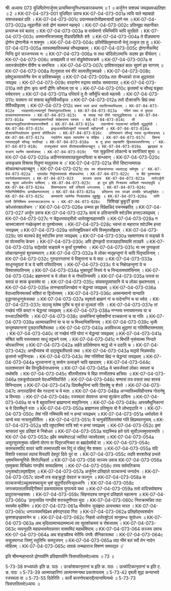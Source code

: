 श्रीः
अध्यायः 073
युधिष्ठिरेणार्जुनम् प्रत्यभिमन्युनिधनप्रकारकथनम् ॥ 1 ॥ अर्जुनेन सशपथं जयद्रथवधप्रतिज्ञा ॥ 2 ॥
KK-07-04-073-001	युधिष्ठिर उवाच 
KK-07-04-073-001a	त्वयि याते महाबाहो संशप्तकबलं प्रति ।
KK-07-04-073-001c	प्रयत्नमकरोत्तीव्रमाचार्यो ग्रहणे मम ॥
KK-07-04-073-002a	व्यूढानीकं ततो द्रोणं यतमानं महामृधे ।
KK-07-04-073-002c	प्रतिव्यूह्य सहानीकाः प्रत्यरुध्म वयं बलात् ॥
KK-07-04-073-003a	स वार्यमाणो रथिभिर्मयि चापि सुरक्षिते ।
KK-07-04-073-003c	अस्मानभिजगामाशु पीडयन्निशितैः शरैः ॥
KK-07-04-073-004a	ते पीड्यमाना द्रोणेन द्रोणानीकं न शक्नुमः ।
KK-07-04-073-004c	प्रतिवीक्षितुमप्याजौ भेत्तुं तत्कुत एव तु ॥
KK-07-04-073-005a	ततस्तमप्रतिरथमहं सौभद्रमब्रवम् ।
KK-07-04-073-005c	द्रोणानीकमिदं भिन्दि द्वारं सञ्जनयस्व नः ॥
KK-07-04-073-006a	स तथा चोदितोऽस्माभिः सदश्व इव वीर्यवान् ।
KK-07-04-073-006c	असह्यमपि तं भारं वोढुमेवोपचक्रमे ॥
KK-07-04-073-007a	स तवास्त्रोपदेशेन वीर्येण च समन्वितः ।
KK-07-04-073-007c	प्राविशत्तद्बलं बालः सुपर्ण इव सागरम् ॥
KK-07-04-073-008a	तेऽनुयाता वयं वीरं सात्वतीपुत्रमाहवे ।
KK-07-04-073-008c	प्रवेष्टुकामास्तेनैव येन स प्राविशच्चमूम् ॥
KK-07-04-073-009a	ततः सैन्धवको राजा क्षुद्रस्तात जयद्रथः ।
KK-07-04-073-009c	वरदानेन रुद्रस्य सर्वान्नः समवारयत् ॥
KK-07-04-073-010a	ततो द्रोणः कृपः कर्णो द्रौणिः कौसल्य एव च ।
KK-07-04-073-010c	कृतवर्मा च सौभद्रं षड्रथाः पर्यवारयन् ॥
KK-07-04-073-011a	परिवार्य तु तैः सर्वैर्युधि बालो महारथैः ।
KK-07-04-073-011c	यतमानः परं शक्त्या बहुभिर्विरथीकृतः ॥
KK-07-04-073-012a	ततो दौःशासनिः क्षिप्रं तथा तैर्विरथीकृतम् ।
KK-07-04-073-012c	`संशयं परमं प्राप्तं पदातिनमवस्थितम् ।
KK-07-04-073-012e	गदाहस्तोऽभ्ययात्तूर्णं जिघांसुरपराजितम् ॥
KK-07-04-073-013a	गदिनं त्वथ तं दृष्ट्वा वासवस्यात्मजात्मजः ।
KK-07-04-073-013c	स जग्राह गदां वीरो गदायुद्धविशारदः ॥
KK-07-04-073-014a	गदामण्डलमार्गस्थौ सर्वक्षत्रस्य पश्यतः ।
KK-07-04-073-014c	तौ सम्प्रजग्मतुर्वीरावन्योन्यस्यान्तरैषणौ ॥
KK-07-04-073-015a	तावन्योन्यं गदाग्राभ्यां ताडितौ युद्धदुर्मदौ ।
KK-07-04-073-015c	इन्द्रध्वजाविवोत्सृष्टौ गतसत्वौ महीङ्गतौ ॥
KK-07-04-073-016a	दौःशासनिरथोत्थाय कुरूणां कीर्तिवर्धनः ।
KK-07-04-073-016c	उत्तिष्ठमानं सौभद्रं गदया मूर्ध्न्यताडयत् ॥
KK-07-04-073-017a	गदावेगेन महता व्यायामेन च मोहितः ।
KK-07-04-073-017c	विमना न्यपतद्भूमौ सौभद्रः परवीरहा ॥
KK-07-04-073-018a	स तु हत्वा सहस्राणि द्विपाश्वरथपत्तिनाम् ।'
KK-07-04-073-018c	राजपुत्रशतं चाग्र्यं वीरांश्चालक्षितान्बहून् ॥
KK-07-04-073-019a	बृहद्बलं च राजानं स्वर्गेण समयोजयत् ।
KK-07-04-073-019c	`गतः सुकृतिनां लोकान्ये च स्वर्गजितां शुभाः ॥
KK-07-04-073-020a	अदीनस्त्रासयञ्छत्रून्नन्दयित्वा च बान्धवान् ।
KK-07-04-073-020c	असकृन्नाम विश्राव्य पितॄणां मातुलस्य च ॥'
KK-07-04-073-021a	वीरो दिष्टान्तमापन्नः शोचयन्बान्धवान्बहून् ।
KK-07-04-073-021c	`ततः स्म शोकसन्तप्ता भवताऽद्य समेयुषः ॥'
KK-07-04-073-022a	एतावदेव निर्वृत्तमस्माकं शोकवर्धनम् ।
KK-07-04-073-022c	स चैवं पुरुषव्याघ्रः स्वर्गलोकमवाप्तवान् ॥
KK-07-04-073-023	सञ्जय उवाच 
KK-07-04-073-023a	ततोऽर्जुनो वचः श्रुत्वा धर्मराजेन भाषितम् ।
KK-07-04-073-023c	हा पुत्र इति निःश्वस्य व्यथितो न्यपतद्भुवि ॥
KK-07-04-073-024a	विषण्णवदनाः सर्वे परिवार्य धनञ्जयम् ।
KK-07-04-073-024c	नेत्रैरनिमिषैर्दीनाः प्रत्यवैक्षन्परस्परम् ॥
KK-07-04-073-025a	प्रतिलभ्य ततः सञ्ज्ञां वासविः क्रोधमूर्च्छितः ।
KK-07-04-073-025c	कम्पमानो ज्वरेणेव निःश्वसंश्च मुहुर्मुहुः ॥
KK-07-04-073-026a	पाणिं पाणौ विनिष्पिष्य दन्तान्कटकटाय्य च ।
KK-07-04-073-026c	`त्रिशिखां भ्रुकुटीं कृत्वा क्रोधसंरक्तलोचनः ।'
KK-07-04-073-026e	उन्मत्त इव विप्रेक्षन्निदं वचनमब्रवीत् ॥
KK-07-04-073-027	अर्जुन उवाच 
KK-07-04-073-027a	सत्यं वः प्रतिजानामि श्वोऽस्मि हन्ताऽजयद्रथम् ।
KK-07-04-073-027c	न चेद्वधभयाद्भीतो धार्तराष्ट्रान्प्रहास्यति ॥
KK-07-04-073-028a	न चास्माञ्शरणं गच्छेत्कृष्णं वा पुरुषोत्तमम् ।
KK-07-04-073-028c	भवन्तं वा महाराज श्वोऽस्मि हन्ता जयद्रथम् ॥
KK-07-04-073-029a	धार्तराष्ट्रप्रियकरं मयि विस्मृतसौहृदम् ।
KK-07-04-073-029c	पापं बालवधे हेतुं श्वोऽस्मि हन्ता जयद्रथम् ॥
KK-07-04-073-030a	रक्षमाणाश्च तं सङ्ख्ये ये मां योत्स्यन्ति केचन ।
KK-07-04-073-030c	अपि द्रोणकृपौ राजञ्छादयिष्यामि ताञ्छरैः ॥
KK-07-04-073-031a	यद्येतदेवं सङ्ग्रामे न कुर्यां पुरुषर्षभाः ।
KK-07-04-073-031c	मा स्म पुण्यकृतां लोकान्प्राप्नुयां शूरसम्मतान् ॥
KK-07-04-073-032a	ये लोका मातृहन्तॄणां ये चापि पितृघातिनाम् ।
KK-07-04-073-032c	गुरुदारगतानां ये पिशुनानां च ये सदा ॥
KK-07-04-073-033a	साधूनसूयतां ये च ये चापि परिवादिनाम् ।
KK-07-04-073-033c	ये च निक्षेपहन्तॄणां ये च विश्वासघातिनाम् ॥
KK-07-04-073-034a	भुक्तपूर्वां स्त्रियं ये च निन्दतामघशंसिनाम् ।
KK-07-04-073-034c	ब्रह्मघ्नानां च ये लोका ये च गोघातिनामपि ॥
KK-07-04-073-035a	पायसं वा यवान्नं वा शाकं कृसरमेव वा ।
KK-07-04-073-035c	संयावापूपमांसानि ये च लोका वृथाश्नताम् ।
KK-07-04-073-035e	तानन्हायाधिगच्छेयं न चेद्धन्यां जयद्रथम् ॥
KK-07-04-073-036a	वेदाध्यायिनमत्यर्थं संशितं वा द्विजोत्तमम् ।
KK-07-04-073-036c	अवमन्यमानो यान्याति वृद्धान्साधून्गुरूंस्तथा ॥
KK-07-04-073-037a	स्पृशतो ब्राह्मणं गां च पादेनाग्निं च या भवेत् ।
KK-07-04-073-037c	याऽप्सु श्लेष्म पुरीषं च मूत्रं वा मुञ्चतां गतिः ।
KK-07-04-073-037e	तां गच्छेयं गतिं कष्टां न चेद्धन्यां जयद्रथम् ॥
KK-07-04-073-038a	नग्नस्य स्नायमानस्य या च वन्ध्याऽतिथेर्गतिः ।
KK-07-04-073-038c	उत्कोचिनां मृषोक्तीनां वञ्चकानां च या गतिः ॥
KK-07-04-073-039a	आत्मापहारिणां या च या च मिथ्याभिशंसिनाम् ।
KK-07-04-073-039c	भृत्यैः सन्दृश्यमानानां पुत्रदाराश्रितैस्तथा ॥
KK-07-04-073-040a	असंविभज्य क्षुद्राणां या गतिर्मिष्टमश्नताम् ।
KK-07-04-073-040c	तां गच्छेयं गतिं घोरां न चेद्धन्यां जयद्रथम् ॥
KK-07-04-073-041a	संश्रितं चापि यस्त्यक्त्वा साधुं तद्वचने रतम् ।
KK-07-04-073-041c	न बिभर्ति नृसंसात्मा निन्दते चोपकारिणम् ॥
KK-07-04-073-042a	अर्हते प्रातिवेश्याय श्राद्धं यो न ददाति च ।
KK-07-04-073-042c	अनर्हेभ्यश्च यो दद्याद्वृषलीपतये तथा ॥
KK-07-04-073-043a	मद्यपो भिन्नमर्यादः कृतघ्नो भर्तृनिन्दकः ।
KK-07-04-073-043c	तेषां गतिमियां क्षिप्रं न चेद्धन्यां जयद्रथम् ॥
KK-07-04-073-044a	भुञ्जानानां तु सव्येन उत्सङ्गे चापि खादताम् ।
KK-07-04-073-044c	पालाशमासनं चैव तिन्दुकैर्दन्तधावनम् ॥
KK-07-04-073-045a	ये चावर्जयतां लोकाः स्वपतां च तथोषसि ।
KK-07-04-073-045c	शीतभीताश्च ये विप्रा रणभीताश्च क्षत्रियाः ॥
KK-07-04-073-046a	एककूपोदकग्रामे वेदध्वनिविवर्जिते ।
KK-07-04-073-046c	षण्मासं तत्र वसतां तथा शास्त्रं विनिन्दताम् ॥
KK-07-04-073-047a	दिवामैथुनिनां चापि दिवसेषु च शेरते ।
KK-07-04-073-047c	अगारदाहिनां चैव गरदानां च ये मताः ॥
KK-07-04-073-048a	अग्न्यातिथ्यविहीनाश्च गोपानेषु च विघ्नदाः ।
KK-07-04-073-048c	रजस्वलां सेवयन्तः कन्यां शुल्केन दायिनः ॥
KK-07-04-073-049a	या च वै बहुयाजिनां ब्राह्मणानां श्ववृत्तिनाम् ।
KK-07-04-073-049c	आस्यमैथुनिकानां च ये दिवामैथुने रताः ॥
KK-07-04-073-050a	ब्राह्मणस्य प्रतिश्रुत्य यो वै लोभाद्ददाति न ।
KK-07-04-073-050c	तेषां गतिं गमिष्यामि श्वो न हन्यां जयद्रथम् ॥
KK-07-04-073-051a	धर्मादपेता ये चान्ये मया नात्रानुकीर्तिताः ।
KK-07-04-073-051c	ये चानुकीर्तितास्तेषां गतिं क्षिप्रमवाप्नुयाम् ॥
KK-07-04-073-052a	यदि व्युष्टामिमां रात्रिं श्वो न हन्यां जयद्रथम् ।
KK-07-04-073-052c	इमां चाप्यपरां भूयः प्रतिज्ञां मे निबोधत ॥
KK-07-04-073-053a	यद्यस्मिन्न हते पापे सूर्योऽस्तमुपयास्यति ।
KK-07-04-073-053c	इहैव सम्प्रवेष्टाऽहं ज्वलितं जातवेदसम् ॥
KK-07-04-073-054a	असुरसुरमनुष्याः पक्षिणो वोरगा वा पितृरजनिचरा वा ब्रह्मदेवर्षयो वा ।
KK-07-04-073-054c	चरमचरमपीदं यत्परं चापि तस्मात्तदपि मम रिपुं तं रक्षितुं नैव शक्ताः ॥
KK-07-04-073-055a	यदि विशति रसातलं तदग्र्यं वियदपि देवपुरं दितेः पुरं वा ।
KK-07-04-073-055c	तदपि शरशतैरहं प्रभाते भृशमभिमन्युरिपोः शिरोऽभिहर्ता ॥
KK-07-04-073-056	सञ्जय उवाच 
KK-07-04-073-056a	एवमुक्त्वा विचिक्षेप गाण्डीवं सव्यदक्षिणम् ।
KK-07-04-073-056c	तस्य सर्वमतिक्रम्य धनुःशब्दोऽस्पृशद्दिवम् ॥
KK-07-04-073-057a	अर्जुनेन प्रतिज्ञाते पाञ्चजन्यं जनार्दनः ।
KK-07-04-073-057c	प्रदध्मौ तत्र सङ्क्रुद्धो देवदत्तं च फल्गुनः ॥
KK-07-04-073-058a	स पाञ्चजन्योऽच्युतवक्त्रवायुना भृशं सुपूर्णोदरनिःसृतध्वनिः ।
KK-07-04-073-058c	जगत्सपातालवियद्दिगीश्वरं प्रकम्पयामास युगात्यये यथा ॥
KK-07-04-073-059a	ततो वादित्रघोषाश्च प्रादुरासन्सहस्रशः ।
KK-07-04-073-059c	सिंहनादश्च पाण्डूनां प्रतिज्ञाते महात्मना ॥
KK-07-04-073-060a	`प्रानृत्यदिव गाण्डीवं शरास्तूणीगता मुदा ।
KK-07-04-073-060c	निराक्रामन्निव तदा स्वयमेव मृधैषिणः ॥
KK-07-04-073-061a	भीमसेनः सुसंहृष्टः प्रत्यभाषत भारत ।
KK-07-04-073-061c	धनञ्जयमभिप्रेक्ष्य हर्षगद्गदया गिरा ॥
KK-07-04-073-062a	प्रतिज्ञोद्भवशब्देन कृष्णशङ्खस्वनेन च ।
KK-07-04-073-062c	निहतो धार्तराष्ट्रोऽयं सानुबन्धः सुयोधनः ॥
KK-07-04-073-063a	अथ मृदिततमाग्र्यदाममाल्यं तव सुतशोकमयं च रोषजातम् ।
KK-07-04-073-063c	व्यपनुदति महाप्रभावमेतन्नरवर वाक्यमिदं महार्थमिष्टम् ॥
KK-07-04-073-064	सञ्जय उवाच 
KK-07-04-073-064a	अथ शङ्ख्यैश्च भेरीभिः पणवैः सैनिकास्तथा ।
KK-07-04-073-064c	ससूतमागधा जिष्णुं स्तुतिभिः समपूजयन् ॥
KK-07-04-073-065a	तदा भीमं बलं सर्वे तेन नादेन मोहितम् ।
KK-07-04-073-065c	तावकं तन्महाराज विषण्णं समपद्यत ॥'

इति श्रीमन्महाभारते द्रोणपर्वणि प्रतिज्ञापर्वणि त्रिसप्ततितमोऽध्यायः ॥ 73 ॥

5-73-38 वन्ध्यापतेः इति ङ. पाठः । उत्क्रोशकानृतानां च इति क. पाठः । उत्कोटिकानृतानां च इति ट. ङ. पाठः ॥ 5-73-39 आत्मापहारिणां आत्मानमन्यथा प्रकाशयताम् ॥ 5-73-42 वृषली शूद्रा कन्याभावे रजस्वला वा ॥ 5-73-55 दितेरिति । कार्ये कारणोपचाराद्दैत्यानामित्यर्थः ॥ 5-73-73 त्रिसप्ततितमोऽध्यायः ॥
